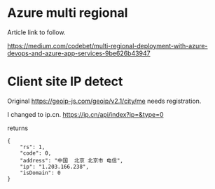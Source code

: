 # Azure multi regional
Article link to follow.

https://medium.com/codebet/multi-regional-deployment-with-azure-devops-and-azure-app-services-9be626b43947


# Client site IP detect
Original https://geoip-js.com/geoip/v2.1/city/me needs registration. 

I changed to ip.cn. https://ip.cn/api/index?ip=&type=0

returns

```
{
	"rs": 1,
	"code": 0,
	"address": "中国  北京 北京市 电信",
	"ip": "1.203.166.238",
	"isDomain": 0
}
```